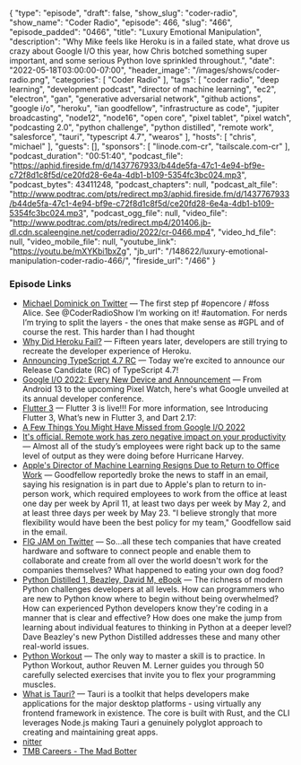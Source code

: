 {
  "type": "episode",
  "draft": false,
  "show_slug": "coder-radio",
  "show_name": "Coder Radio",
  "episode": 466,
  "slug": "466",
  "episode_padded": "0466",
  "title": "Luxury Emotional Manipulation",
  "description": "Why Mike feels like Heroku is in a failed state, what drove us crazy about Google I/O this year, how Chris botched something super important, and some serious Python love sprinkled throughout.",
  "date": "2022-05-18T03:00:00-07:00",
  "header_image": "/images/shows/coder-radio.png",
  "categories": [
    "Coder Radio"
  ],
  "tags": [
    "coder radio",
    "deep learning",
    "development podcast",
    "director of machine learning",
    "ec2",
    "electron",
    "gan",
    "generative adversarial network",
    "github actions",
    "google i/o",
    "heroku",
    "ian goodfellow",
    "infrastructure as code",
    "jupiter broadcasting",
    "node12",
    "node16",
    "open core",
    "pixel tablet",
    "pixel watch",
    "podcasting 2.0",
    "python challenge",
    "python distilled",
    "remote work",
    "salesforce",
    "tauri",
    "typescript 4.7",
    "wearos"
  ],
  "hosts": [
    "chris",
    "michael"
  ],
  "guests": [],
  "sponsors": [
    "linode.com-cr",
    "tailscale.com-cr"
  ],
  "podcast_duration": "00:51:40",
  "podcast_file": "https://aphid.fireside.fm/d/1437767933/b44de5fa-47c1-4e94-bf9e-c72f8d1c8f5d/ce20fd28-6e4a-4db1-b109-5354fc3bc024.mp3",
  "podcast_bytes": 43411248,
  "podcast_chapters": null,
  "podcast_alt_file": "http://www.podtrac.com/pts/redirect.mp3/aphid.fireside.fm/d/1437767933/b44de5fa-47c1-4e94-bf9e-c72f8d1c8f5d/ce20fd28-6e4a-4db1-b109-5354fc3bc024.mp3",
  "podcast_ogg_file": null,
  "video_file": "http://www.podtrac.com/pts/redirect.mp4/201406.jb-dl.cdn.scaleengine.net/coderradio/2022/cr-0466.mp4",
  "video_hd_file": null,
  "video_mobile_file": null,
  "youtube_link": "https://youtu.be/mXYKbi1bxZg",
  "jb_url": "/148622/luxury-emotional-manipulation-coder-radio-466/",
  "fireside_url": "/466"
}


### Episode Links

  * [Michael Dominick on Twitter](https://twitter.com/dominucco/status/1525420200027471877 "Michael Dominick on Twitter") — The first step pf #opencore / #foss Alice. See @CoderRadioShow I’m working on it! #automation. For nerds I’m trying to split the layers - the ones that make sense as #GPL and of course the rest. This harder than I had thought 
  * [Why Did Heroku Fail?](https://matt-rickard.com/why-did-heroku-fail/ "Why Did Heroku Fail?") — Fifteen years later, developers are still trying to recreate the developer experience of Heroku.
  * [Announcing TypeScript 4.7 RC](https://devblogs.microsoft.com/typescript/announcing-typescript-4-7-rc/ "Announcing TypeScript 4.7 RC") — Today we’re excited to announce our Release Candidate (RC) of TypeScript 4.7!
  * [Google I/O 2022: Every New Device and Announcement](https://www.cnet.com/tech/mobile/google-io-2022-every-new-device-and-announcement/ "Google I/O 2022: Every New Device and Announcement") — From Android 13 to the upcoming Pixel Watch, here's what Google unveiled at its annual developer conference.
  * [Flutter 3](https://docs.flutter.dev/whats-new#may-11-2022-google-io-edition-flutter-3-release "Flutter 3") — Flutter 3 is live!!! For more information, see Introducing Flutter 3, What’s new in Flutter 3, and Dart 2.17:
  * [A Few Things You Might Have Missed from Google I/O 2022](https://www.gizmodo.com.au/2022/05/google-io-2022-might-have-missed/ "A Few Things You Might Have Missed from Google I/O 2022")
  * [It's official. Remote work has zero negative impact on your productivity](https://interestingengineering.com/remote-work-zero-negative-impact-productivity "It's official. Remote work has zero negative impact on your productivity") — Almost all of the study’s employees were right back up to the same level of output as they were doing before Hurricane Harvey.
  * [Apple's Director of Machine Learning Resigns Due to Return to Office Work](https://www.macrumors.com/2022/05/07/apple-director-of-machine-learning-resigns/ "Apple's Director of Machine Learning Resigns Due to Return to Office Work") — Goodfellow reportedly broke the news to staff in an email, saying his resignation is in part due to Apple's plan to return to in-person work, which required employees to work from the office at least one day per week by April 11, at least two days per week by May 2, and at least three days per week by May 23. "I believe strongly that more flexibility would have been the best policy for my team," Goodfellow said in the email.
  * [FIG JAM on Twitter](https://twitter.com/FIGJAM_TX/status/1521908201809133568 "FIG JAM on Twitter") — So...all these tech companies that have created hardware and software to connect people and enable them to collaborate and create from all over the world doesn't work for the companies themselves? What happened to eating your own dog food?
  * [Python Distilled 1, Beazley, David M, eBook](https://www.amazon.com/Python-Distilled-David-M-Beazley-ebook-dp-B094CMKN2J/dp/B094CMKN2J "Python Distilled 1, Beazley, David M, eBook") — The richness of modern Python challenges developers at all levels. How can programmers who are new to Python know where to begin without being overwhelmed? How can experienced Python developers know they're coding in a manner that is clear and effective? How does one make the jump from learning about individual features to thinking in Python at a deeper level? Dave Beazley's new Python Distilled addresses these and many other real-world issues.
  * [Python Workout](https://www.manning.com/books/python-workout "Python Workout") — The only way to master a skill is to practice. In Python Workout, author Reuven M. Lerner guides you through 50 carefully selected exercises that invite you to flex your programming muscles.
  * [What is Tauri?](https://tauri.studio/v1/about/intro/ "What is Tauri?") — Tauri is a toolkit that helps developers make applications for the major desktop platforms - using virtually any frontend framework in existence. The core is built with Rust, and the CLI leverages Node.js making Tauri a genuinely polyglot approach to creating and maintaining great apps.
  * [nitter](https://nitter.net/ "nitter")
  * [TMB Careers - The Mad Botter](https://www.tmb.inc/careers/ "TMB Careers - The Mad Botter")


